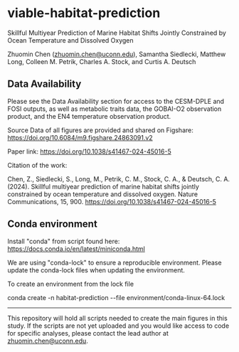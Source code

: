 # viable-habitat-prediction

Skillful Multiyear Prediction of Marine Habitat Shifts Jointly Constrained by Ocean Temperature and Dissolved Oxygen

Zhuomin Chen (zhuomin.chen@uconn.edu), Samantha Siedlecki, Matthew Long, Colleen M. Petrik, Charles A. Stock, and Curtis A. Deutsch

## Data Availability

Please see the Data Availability section for access to the CESM-DPLE and FOSI outputs, as well as metabolic traits data, the GOBAI-O2 observation product, and the EN4 temperature observation product.

Source Data of all figures are provided and shared on Figshare: https://doi.org/10.6084/m9.figshare.24863091.v2

Paper link: https://doi.org/10.1038/s41467-024-45016-5

Citation of the work:

Chen, Z., Siedlecki, S., Long, M., Petrik, C. M., Stock, C. A., & Deutsch, C. A. (2024). Skillful multiyear prediction of marine habitat shifts jointly constrained by ocean temperature and dissolved oxygen. Nature Communications, 15, 900. https://doi.org/10.1038/s41467-024-45016-5


## Conda environment
Install "conda" from script found here: https://docs.conda.io/en/latest/miniconda.html

We are using "conda-lock" to ensure a reproducible environment. Please update the conda-lock files when updating the environment.

To create an environment from the lock file

conda create -n habitat-prediction --file environment/conda-linux-64.lock

-------------------
This repository will hold all scripts needed to create the main figures in this study. If the scripts are not yet uploaded and you would like access to code for specific analyses, please contact the lead author at zhuomin.chen@uconn.edu. 
